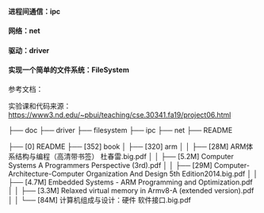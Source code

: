 #### 进程间通信：ipc

#### 网络：net

#### 驱动：driver

#### 实现一个简单的文件系统：FileSystem


参考文档：

实验课和代码来源：https://www3.nd.edu/~pbui/teaching/cse.30341.fa19/project06.html






├──   doc
├──   driver
├──   filesystem
├──   ipc
├──   net
├──   README

├── [0]  README
├── [352]  book
│   ├── [320]  arm
│   │   ├── [28M]  ARM体系结构与编程（高清带书签） 杜春雷.big.pdf
│   │   ├── [5.2M]  Computer Systems A Programmers Perspective (3rd).pdf
│   │   ├── [29M]  Computer-Architecture-Computer Organization And Design 5th Edition2014.big.pdf
│   │   ├── [4.7M]  Embedded Systems - ARM Programming and Optimization.pdf
│   │   ├── [3.3M]  Relaxed virtual memory in Armv8-A (extended version).pdf
│   │   └── [84M]  计算机组成与设计：硬件 软件接口.big.pdf
